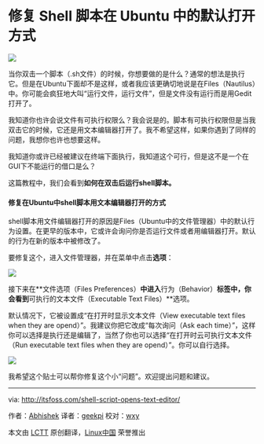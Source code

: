 修复 Shell 脚本在 Ubuntu 中的默认打开方式
================================================================================
![](http://itsfoss.itsfoss.netdna-cdn.com/wp-content/uploads/2015/10/Run-Shell-Script-on-Double-Click.jpg)

当你双击一个脚本（.sh文件）的时候，你想要做的是什么？通常的想法是执行它。但是在Ubuntu下面却不是这样，或者我应该更确切地说是在Files（Nautilus）中。你可能会疯狂地大叫“运行文件，运行文件”，但是文件没有运行而是用Gedit打开了。

我知道你也许会说文件有可执行权限么？我会说是的。脚本有可执行权限但是当我双击它的时候，它还是用文本编辑器打开了。我不希望这样，如果你遇到了同样的问题，我想你也许也想要这样。

我知道你或许已经被建议在终端下面执行，我知道这个可行，但是这不是一个在GUI下不能运行的借口是么？

这篇教程中，我们会看到**如何在双击后运行shell脚本。**

#### 修复在Ubuntu中shell脚本用文本编辑器打开的方式 ####

shell脚本用文件编辑器打开的原因是Files（Ubuntu中的文件管理器）中的默认行为设置。在更早的版本中，它或许会询问你是否运行文件或者用编辑器打开。默认的行为在新的版本中被修改了。

要修复这个，进入文件管理器，并在菜单中点击**选项**：

![](http://itsfoss.itsfoss.netdna-cdn.com/wp-content/uploads/2015/10/execute-shell-program-ubuntu-1.png)

接下来在**文件选项（Files Preferences）**中进入**行为（Behavior）**标签中，你会看到**可执行的文本文件（Executable Text Files）**选项。

默认情况下，它被设置成“在打开时显示文本文件（View executable text files when they are opend）”。我建议你把它改成“每次询问（Ask each time）”，这样你可以选择是执行还是编辑了，当然了你也可以选择“在打开时云可执行文本文件（Run executable text files when they are opend）”。你可以自行选择。

![](http://itsfoss.itsfoss.netdna-cdn.com/wp-content/uploads/2015/10/execute-shell-program-ubuntu-2.png)

我希望这个贴士可以帮你修复这个小“问题”。欢迎提出问题和建议。

--------------------------------------------------------------------------------

via: http://itsfoss.com/shell-script-opens-text-editor/

作者：[Abhishek][a]
译者：[geekpi](https://github.com/geekpi)
校对：[wxy](https://github.com/wxy)

本文由 [LCTT](https://github.com/LCTT/TranslateProject) 原创翻译，[Linux中国](http://linux.cn/) 荣誉推出

[a]:http://itsfoss.com/author/abhishek/
